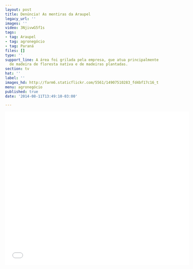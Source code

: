 ```yaml
---
layout: post
title: Denúncia! As mentiras da Araupel
legacy_url: ''
images: ''
video: 3NjivwG5f1s
tags:
- tag: Araupel
- tag: agronegócio
- tag: Paraná
files: []
type: ''
support_line: A área foi grilada pela empresa, que atua principalmente na exportação
  de madeira de floresta nativa e de madeiras plantadas.
section: tv
hat: ''
label: ''
images_hd: http://farm6.staticflickr.com/5561/14907510283_fd4bf17c16_t.jpg
menu: agronegócio
published: true
date: '2014-08-11T13:49:10-03:00'

---
```

<p><iframe allowfullscreen="" frameborder="0" height="500" src="//www.youtube.com/embed/3NjivwG5f1s" width="600"></iframe></p>
